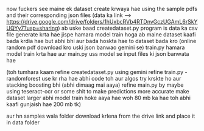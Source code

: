 now fuckers see 
maine ek dataset create krwaya hae using the sample pdfs and their corresponding json files (data ka link --> https://drive.google.com/drive/folders/1hUxbcRVb4RTDnvGczUGAmL6rSkYUQYy7?usp=sharing)
ab uske baad createdataset.py program is data ka csv file generate krta hae jispe hamara model train hoga
ab maine dataset kaafi bada krdia hae but abhi bhi aur bada hoskta hae to dataset bada kro (online random pdf download kro uski json banwao gemini se)
train.py hamara model train krta hae
aur main.py uss model se input files ki json banwata hae

(toh tumhara kaam refine createdataset.py using gemini 
refine train.py - randomforest use kr rha hae abhi code toh aur algos try krskte ho aur stacking boosting bhi (abhi dimaag mai aaya)
refine main.py by maybe using teseract-ocr or some shit to make predictions more accurate 
make dataset larger
abhi model train hoke aaya hae woh 80 mb ka hae toh abhi kaafi gunjaish hae 200 mb tk)


aur hn samples wala folder download krlena from the drive link and place it in data folder

